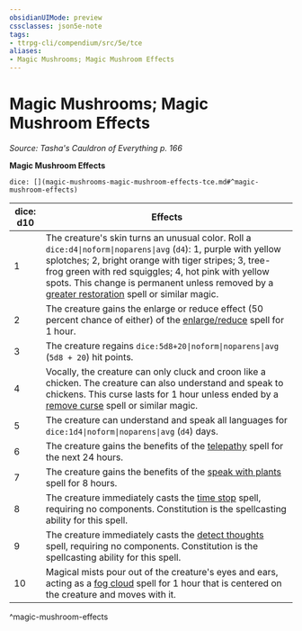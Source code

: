 ```yaml
---
obsidianUIMode: preview
cssclasses: json5e-note
tags:
- ttrpg-cli/compendium/src/5e/tce
aliases:
- Magic Mushrooms; Magic Mushroom Effects
---
```

# Magic Mushrooms; Magic Mushroom Effects
*Source: Tasha's Cauldron of Everything p. 166* 

**Magic Mushroom Effects**

`dice: [](magic-mushrooms-magic-mushroom-effects-tce.md#^magic-mushroom-effects)`

| dice: d10 | Effects |
|-----------|---------|
| 1 | The creature's skin turns an unusual color. Roll a `dice:d4\|noform\|noparens\|avg` (`d4`): 1, purple with yellow splotches; 2, bright orange with tiger stripes; 3, tree-frog green with red squiggles; 4, hot pink with yellow spots. This change is permanent unless removed by a [greater restoration](/3-Mechanics/CLI/Compendium/spells/greater-restoration.md) spell or similar magic. |
| 2 | The creature gains the enlarge or reduce effect (50 percent chance of either) of the [enlarge/reduce](/3-Mechanics/CLI/Compendium/spells/enlarge-reduce.md) spell for 1 hour. |
| 3 | The creature regains `dice:5d8+20\|noform\|noparens\|avg` (`5d8 + 20`) hit points. |
| 4 | Vocally, the creature can only cluck and croon like a chicken. The creature can also understand and speak to chickens. This curse lasts for 1 hour unless ended by a [remove curse](/3-Mechanics/CLI/Compendium/spells/remove-curse.md) spell or similar magic. |
| 5 | The creature can understand and speak all languages for `dice:1d4\|noform\|noparens\|avg` (`d4`) days. |
| 6 | The creature gains the benefits of the [telepathy](/3-Mechanics/CLI/Compendium/spells/telepathy.md) spell for the next 24 hours. |
| 7 | The creature gains the benefits of the [speak with plants](/3-Mechanics/CLI/Compendium/spells/speak-with-plants.md) spell for 8 hours. |
| 8 | The creature immediately casts the [time stop](/3-Mechanics/CLI/Compendium/spells/time-stop.md) spell, requiring no components. Constitution is the spellcasting ability for this spell. |
| 9 | The creature immediately casts the [detect thoughts](/3-Mechanics/CLI/Compendium/spells/detect-thoughts.md) spell, requiring no components. Constitution is the spellcasting ability for this spell. |
| 10 | Magical mists pour out of the creature's eyes and ears, acting as a [fog cloud](/3-Mechanics/CLI/Compendium/spells/fog-cloud.md) spell for 1 hour that is centered on the creature and moves with it. |
^magic-mushroom-effects